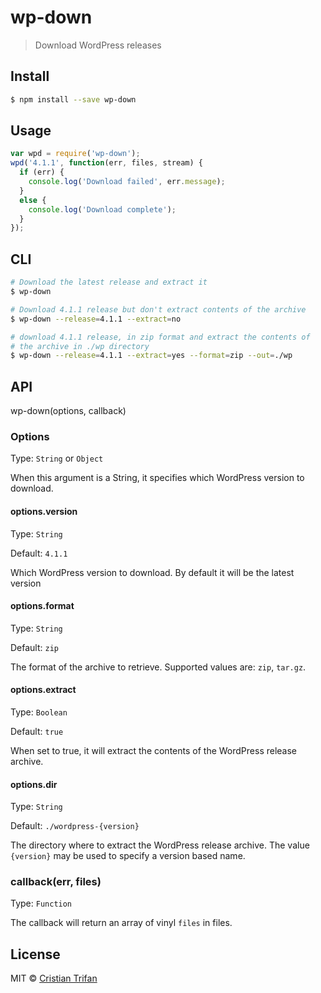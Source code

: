 # wp-down
> Download WordPress releases


## Install

```sh
$ npm install --save wp-down
```

## Usage

```js
var wpd = require('wp-down');
wpd('4.1.1', function(err, files, stream) {
  if (err) {
    console.log('Download failed', err.message);
  }
  else {
    console.log('Download complete');
  }
});
```

## CLI

```sh
# Download the latest release and extract it
$ wp-down 

# Download 4.1.1 release but don't extract contents of the archive
$ wp-down --release=4.1.1 --extract=no

# download 4.1.1 release, in zip format and extract the contents of 
# the archive in ./wp directory
$ wp-down --release=4.1.1 --extract=yes --format=zip --out=./wp
```

## API

wp-down(options, callback)

### Options 

Type: `String` or `Object`

When this argument is a String, it specifies which WordPress version to download.


#### options.version

Type: `String`

Default: `4.1.1`

Which WordPress version to download. By default it will be the latest version


#### options.format

Type: `String`

Default: `zip`

The format of the archive to retrieve. Supported values are: `zip`, `tar.gz`.


#### options.extract

Type: `Boolean`

Default: `true`

When set to true, it will extract the contents of the WordPress release archive.


#### options.dir

Type: `String`

Default: `./wordpress-{version}`

The directory where to extract the WordPress release archive. The value `{version}` may be used to specify 
a version based name.


### callback(err, files)

Type: `Function`

The callback will return an array of vinyl `files` in files.



## License

MIT © [Cristian Trifan](http://crissdev.com)
